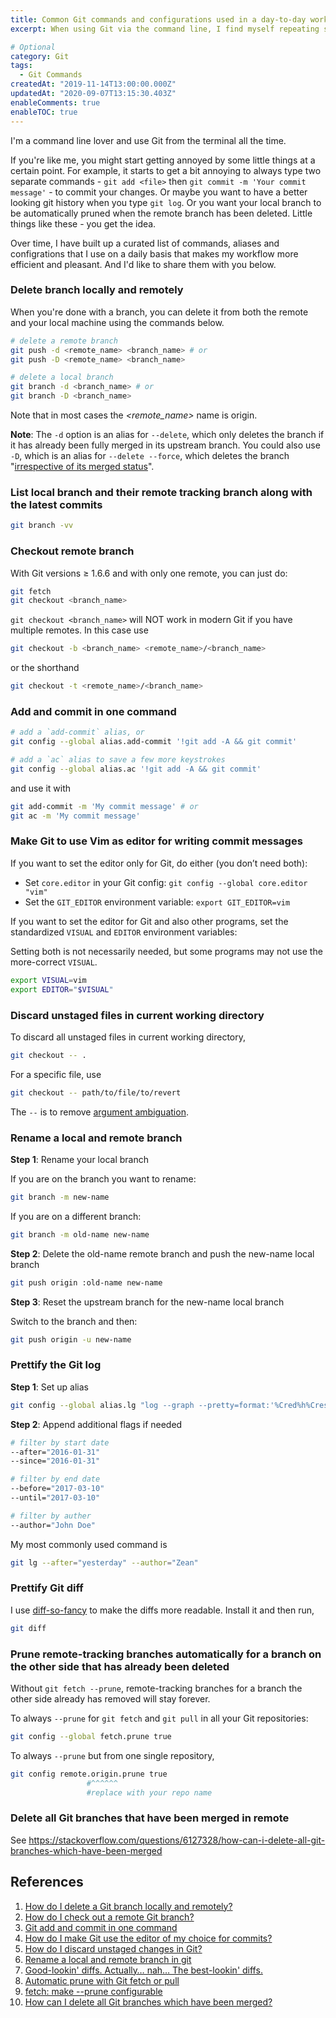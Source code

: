 ```yaml
---
title: Common Git commands and configurations used in a day-to-day workflow
excerpt: When using Git via the command line, I find myself repeating similar tasks everyday. Over time, I've built up a curated list of Git commands, aliases and configrations that I use on a daily basis.

# Optional
category: Git
tags: 
  - Git Commands
createdAt: "2019-11-14T13:00:00.000Z"
updatedAt: "2020-09-07T13:15:30.403Z"
enableComments: true
enableTOC: true
---
```


I'm a command line lover and use Git from the terminal all the time.

If you're like me, you might start getting annoyed by some little things at a certain point. For example, it starts to get a bit annoying to always type two separate commands - `git add <file>` then `git commit -m 'Your commit message'` - to commit your changes. Or maybe you want to have a better looking git history when you type `git log`. Or you want your local branch to be automatically pruned when the remote branch has been deleted. Little things like these - you get the idea.

Over time, I have built up a curated list of commands, aliases and configrations that I use on a daily basis that makes my workflow more efficient and pleasant. And I'd like to share them with you below.

### Delete branch locally and remotely

When you're done with a branch, you can delete it from both the remote and your local machine using the commands below.

```bash
# delete a remote branch
git push -d <remote_name> <branch_name> # or
git push -D <remote_name> <branch_name>

# delete a local branch
git branch -d <branch_name> # or
git branch -D <branch_name>
```

<b-alert variant="info" show>Note that in most cases the _<remote_name>_ name is origin.</b-alert>

**Note**: The `-d` option is an alias for `--delete`, which only deletes the branch if it has already been fully merged in its upstream branch. You could also use `-D`, which is an alias for `--delete --force`, which deletes the branch "[irrespective of its merged status](https://git-scm.com/docs/git-branch#Documentation/git-branch.txt--D)".

### List local branch and their remote tracking branch along with the latest commits

```bash
git branch -vv
```

<asset src="articles/git-commands/command-git-branch-vv.png" name="List local and remote tracking branches" newline></asset>

### Checkout remote branch

With Git versions ≥ 1.6.6 and with only one remote, you can just do:

```bash
git fetch
git checkout <branch_name>
```

`git checkout <branch_name>` will NOT work in modern Git if you have multiple remotes. In this case use

```bash
git checkout -b <branch_name> <remote_name>/<branch_name>
```

or the shorthand

```bash
git checkout -t <remote_name>/<branch_name>
```

### Add and commit in one command

```bash
# add a `add-commit` alias, or
git config --global alias.add-commit '!git add -A && git commit'

# add a `ac` alias to save a few more keystrokes
git config --global alias.ac '!git add -A && git commit'
```

and use it with

```bash
git add-commit -m 'My commit message' # or
git ac -m 'My commit message'
```

### Make Git to use Vim as editor for writing commit messages

If you want to set the editor only for Git, do either (you don’t need both):

- Set `core.editor` in your Git config: `git config --global core.editor "vim"`
- Set the `GIT_EDITOR` environment variable: `export GIT_EDITOR=vim`

If you want to set the editor for Git and also other programs, set the standardized `VISUAL` and `EDITOR` environment variables:

<b-alert variant="info" show>
Setting both is not necessarily needed, but some programs may not use the more-correct <code>VISUAL</code>.
</b-alert>

```bash
export VISUAL=vim
export EDITOR="$VISUAL"
```

### Discard unstaged files in current working directory

To discard all unstaged files in current working directory,

```bash
git checkout -- .
```

For a specific file, use

```bash
git checkout -- path/to/file/to/revert
```

The `--` is to remove [argument ambiguation](https://git-scm.com/docs/git-checkout#_argument_disambiguation).

### Rename a local and remote branch

**Step 1**: Rename your local branch

If you are on the branch you want to rename:

```bash
git branch -m new-name
```

If you are on a different branch:

```bash
git branch -m old-name new-name
```

**Step 2**: Delete the old-name remote branch and push the new-name local branch

```bash
git push origin :old-name new-name
```

**Step 3**: Reset the upstream branch for the new-name local branch

Switch to the branch and then:

```bash
git push origin -u new-name
```

### Prettify the Git log

**Step 1**: Set up alias

```bash
git config --global alias.lg "log --graph --pretty=format:'%Cred%h%Creset -%C(yellow)%d%Creset %s %Cgreen(%cr) %C(bold blue)<%an>%Creset' --abbrev-commit --date=relative"
```

**Step 2**: Append additional flags if needed

```bash
# filter by start date
--after="2016-01-31"
--since="2016-01-31"

# filter by end date
--before="2017-03-10"
--until="2017-03-10"

# filter by auther
--author="John Doe"
```

My most commonly used command is

```bash
git lg --after="yesterday" --author="Zean"
```

### Prettify Git diff

I use [diff-so-fancy](https://github.com/so-fancy/diff-so-fancy) to make the diffs more readable. Install it and then run,

```bash
git diff
```

### Prune remote-tracking branches automatically for a branch on the other side that has already been deleted

Without `git fetch --prune`, remote-tracking branches for a branch
the other side already has removed will stay forever.

To always `--prune` for `git fetch` and `git pull` in all your Git repositories:

```bash
git config --global fetch.prune true
```

To always `--prune` but from one single repository,

```bash
git config remote.origin.prune true
                 #^^^^^^
                 #replace with your repo name
```

### Delete all Git branches that have been merged in remote

See <https://stackoverflow.com/questions/6127328/how-can-i-delete-all-git-branches-which-have-been-merged>

## References

1. [How do I delete a Git branch locally and remotely?](https://stackoverflow.com/questions/2003505/how-do-i-delete-a-git-branch-locally-and-remotely)
2. [How do I check out a remote Git branch?](https://stackoverflow.com/questions/1783405/how-do-i-check-out-a-remote-git-branch)
3. [Git add and commit in one command](https://stackoverflow.com/questions/4298960/git-add-and-commit-in-one-command)
4. [How do I make Git use the editor of my choice for commits?](https://stackoverflow.com/questions/2596805/how-do-i-make-git-use-the-editor-of-my-choice-for-commits)
5. [How do I discard unstaged changes in Git?](https://stackoverflow.com/questions/52704/how-do-i-discard-unstaged-changes-in-git)
6. [Rename a local and remote branch in git](https://multiplestates.wordpress.com/2015/02/05/rename-a-local-and-remote-branch-in-git/)
7. [Good-lookin' diffs. Actually… nah… The best-lookin' diffs.](https://github.com/so-fancy/diff-so-fancy)
8. [Automatic prune with Git fetch or pull](https://stackoverflow.com/questions/18308535/automatic-prune-with-git-fetch-or-pull)
9. [fetch: make --prune configurable](https://github.com/git/git/commit/737c5a9cde708d6995c765b7c2e95033edd0a896#diff-07f3b3cf16a56e95990c64bdef634199R940)
10. [How can I delete all Git branches which have been merged?](https://stackoverflow.com/questions/6127328/how-can-i-delete-all-git-branches-which-have-been-merged)
